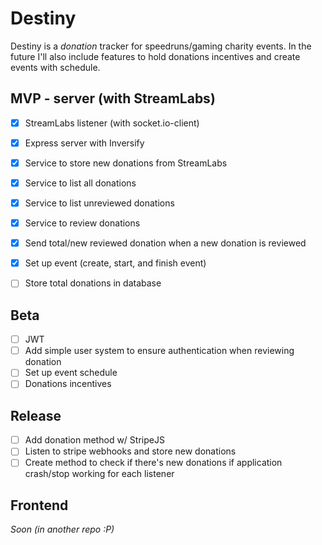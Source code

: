 # Destiny

Destiny is a *donation* tracker for speedruns/gaming charity events. In the future I'll also include features to hold donations incentives and create events with schedule.

## MVP - server (with StreamLabs)
- [x] StreamLabs listener (with socket.io-client)
- [x] Express server with Inversify
- [x] Service to store new donations from StreamLabs
- [x] Service to list all donations
- [x] Service to list unreviewed donations
- [x] Service to review donations
- [x] Send total/new reviewed donation when a new donation is reviewed
- [x] Set up event (create, start, and finish event)
- [ ] Store total donations in database


## Beta
- [ ] JWT
- [ ] Add simple user system to ensure authentication when reviewing donation
- [ ] Set up event schedule
- [ ] Donations incentives

## Release
- [ ] Add donation method w/ StripeJS
- [ ] Listen to stripe webhooks and store new donations
- [ ] Create method to check if there's new donations if application crash/stop working for each listener

## Frontend
*Soon (in another repo :P)*
